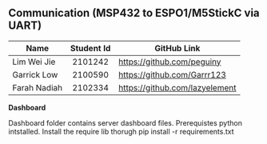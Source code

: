 ## Communication (MSP432 to ESPO1/M5StickC via UART)


| Name        |   Student Id  | GitHub Link                   |
|-------------|:-------------:|-------------------------------|
| Lim Wei Jie | 2101242       | https://github.com/peguiny    |
| Garrick Low | 2100590       | https://github.com/Garrr123   |
| Farah Nadiah| 2102334       | https://github.com/lazyelement|


**Dashboard**

Dashboard folder contains server dashboard files. Prerequistes python intstalled. Install the require lib thorugh pip install -r requirements.txt
